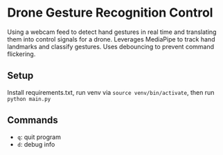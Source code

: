 # Drone Gesture Recognition Control

Using a webcam feed to detect hand gestures in real time and translating them into control signals for a drone. Leverages MediaPipe to track hand landmarks and classify gestures. Uses debouncing to prevent command flickering.

## Setup
Install requirements.txt, run venv via `source venv/bin/activate`, then run `python main.py`

## Commands
- `q`: quit program
- `d`: debug info